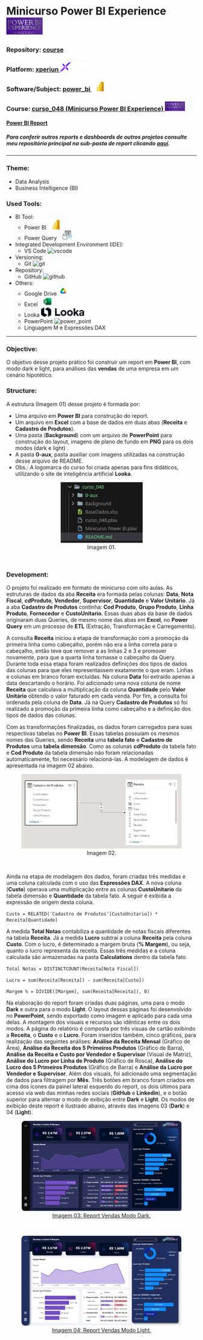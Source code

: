 # Minicurso Power BI Experience   <img src="./0-aux/logo_course.png" alt="curso_048" width="auto" height="45">

### Repository: [course](../../../)   
### Platform: <a href="../../">xperiun   <img src="https://github.com/PedroHeeger/main/blob/main/0-aux/logos/plataforma/xperiun.png" alt="xperiun" width="auto" height="25"></a>   
### Software/Subject: <a href="../">power_bi   <img src="https://github.com/PedroHeeger/main/blob/main/0-aux/logos/software/microsoft_powerbi.png" alt="power_bi" width="auto" height="25"></a>
### Course: <a href="./">curso_048 (Minicurso Power BI Experience)   <img src="./0-aux/logo_course.png" alt="curso_048" width="auto" height="25"></a>

#### <a href="https://app.powerbi.com/view?r=eyJrIjoiMTRkM2IyZmMtYmE4Ni00MGZmLWFkNmQtZDMwYzNmNzk3OGRjIiwidCI6ImI1NTJmZWJlLWFkMjgtNGI4Ny1iZjI5LTFlODhiYmZkY2I4ZiJ9">Power BI Report</a>
##### Para conferir outros reports e dashboards de outros projetos consulte meu repositório principal na sub-pasta de report clicando [aqui](https://github.com/PedroHeeger/main/tree/main/report).

---

### Theme:
- Data Analysis
- Business Intelligence (BI)

### Used Tools:
- BI Tool: 
  - Power BI   <img src="https://github.com/PedroHeeger/main/blob/main/0-aux/logos/software/microsoft_powerbi.png" alt="power_bi" width="auto" height="25">
  - Power Query <img src="https://github.com/PedroHeeger/main/blob/main/0-aux/logos/software/microsoft_power_query.png" alt="power_query" width="auto" height="25">
- Integrated Development Environment (IDE):
  - VS Code   <img src="https://cdn.jsdelivr.net/gh/devicons/devicon/icons/vscode/vscode-original.svg" alt="vscode" width="auto" height="25">
- Versioning: 
  - Git   <img src="https://cdn.jsdelivr.net/gh/devicons/devicon/icons/git/git-original.svg" alt="git" width="auto" height="25">
- Repository:
  - GitHub   <img src="https://cdn.jsdelivr.net/gh/devicons/devicon/icons/github/github-original.svg" alt="github" width="auto" height="25">
- Others:
  - Google Drive <img src="https://github.com/PedroHeeger/main/blob/main/0-aux/logos/software/google_drive.png" alt="google_drive" width="auto" height="25">
  - Excel <img src="https://github.com/PedroHeeger/main/blob/main/0-aux/logos/software/microsoft_excel.png" alt="microsoft_excel" width="auto" height="25">
  - Looka <img src="https://github.com/PedroHeeger/main/blob/main/0-aux/logos/sites/ai_looka.svg" alt="looka" width="auto" height="25">
  - PowerPoint <img src="https://github.com/PedroHeeger/main/blob/main/0-aux/logos/software/microsoft_powerpoint" alt="power_point" width="auto" height="25">
  - Linguagem M e Expressões DAX

---

### Objective:
O objetivo desse projeto prático foi construir um report em **Power BI**, com modo dark e light, para análises das **vendas** de uma empresa em um cenário hipotético.

### Structure:
A estrutura (Imagem 01) desse projeto é formada por:
- Uma arquivo em **Power BI** para construção do report.
- Um arquivo em **Excel** com a base de dados em duas abas (**Receita** e **Cadastro de Produtos**).
- Uma pasta (**Background**) com um arquivo de **PowerPoint** para construção do layout,  imagens de plano de fundo em **PNG** para os dois modos (dark e light) .
- A pasta **0-aux**, pasta auxiliar com imagens utilizadas na construção desse arquivo de README. 
- Obs.: A logomarca do curso foi criada apenas para fins didáticos, utilizando o site de inteligência artificial **Looka**.

<div align="Center"><figure>
    <img src="./0-aux/img01.PNG" alt="img01"><br>
    <figcaption>Imagem 01.</figcaption>
</figure></div><br>

### Development:
O projeto foi realizado em formato de minicurso com oito aulas. As estruturas de dados da aba **Receita** era formada pelas colunas: **Data**, **Nota Fiscal**, **cdProduto**, **Vendedor**, **Supervisor**, **Quantidade** e **Valor Unitário**. Já a aba **Cadastro de Produtos** continha: **Cod Produto**, **Grupo Produto**, **Linha Produto**, **Fornecedor** e **CustoUnitario**. Essas duas abas da base de dados originaram duas Queries, de mesmo nome das abas em **Excel**, no **Power Query** em um processo de **ETL** (Extração, Transformação e Carregamento).

A consulta **Receita** iniciou a etapa de transformação com a promoção da primeira linha como cabeçalho, porém não era a linha correta para o cabeçalho, então teve que remover a as linhas 2 e 3 e promover novamente, para que a quarta linha tornasse o cabeçalho da Query. Durante toda essa etapa foram realizados definições dos tipos de dados das colunas para que eles representassem exatamente o que eram. Linhas e colunas em branco foram excluídas. Na coluna **Data** foi extraído apenas a data descartando o horário. Foi adicionado uma nova coluna de nome **Receita** que calculava a multiplicação da coluna **Quantidade** pelo **Valor Unitário** obtendo o valor faturado em cada venda. Por fim, a consulta foi ordenada pela coluna de **Data**. Já na Query **Cadastro de Produtos** só foi realizado a promoção da primeira linha como cabeçalho e a definição dos tipos de dados das colunas.

Com as transformações finalizadas, os dados foram carregados para suas respectivas tabelas no **Power BI**. Essas tabelas possuíam os mesmos nomes das Queries, sendo **Receita** uma **tabela fato** e **Cadastro de Produtos** uma **tabela dimensão**. Como as colunas **cdProduto** da tabela fato e **Cod Produto** da tabela dimensão não foram relacionadas automaticamente, foi necessário relacioná-las. A modelagem de dados é apresentada na imagem 02 abaixo.

<div align="Center"><figure>
    <img src="./0-aux/img02.PNG" alt="img02"><br>
    <figcaption>Imagem 02.</figcaption>
</figure></div><br>

Ainda na etapa de modelagem dos dados, foram criadas três medidas e uma coluna calculada com o uso das **Expressões DAX**. A nova coluna (**Custo**) operava uma multiplicação entre as colunas **CustoUnitario** da tabela dimensão e **Quantidade** da tabela fato. A seguir é exibida a expressão de origem desta coluna.

```
Custo = RELATED('Cadastro de Produtos'[CustoUnitario]) * Receita[Quantidade]
```

A medida **Total Notas** contabiliza a quantidade de notas fiscais diferentes na tabela **Receita**. Já a medida **Lucro** subtraí a coluna **Receita** pela coluna **Custo**. Com o lucro, é determinado a margem bruta (**% Margem**), ou seja, quanto o lucro representa da receita. Essas três medidas e a coluna calculada são armazenadas na pasta **Calculations** dentro da tabela fato.

```
Total Notas = DISTINCTCOUNT(Receita[Nota Fiscal])
```

```
Lucro = sum(Receita[Receita]) - sum(Receita[Custo])
```

```
Margem % = DIVIDE([Margem], sum(Receita[Receita]), 0)
```

Na elaboração do report foram criadas duas páginas, uma para o modo **Dark** e outra para o modo **Light**. O layout dessas páginas foi desenvolvido no **PowerPoint**, sendo exportado como imagem e aplicado para cada uma delas. A montagem dos visuais e recursos são idênticas entre os dois modos. A página do relatório é composta por três visuas de cartão exibindo a **Receita**, o **Custo** e o **Lucro**. Foram inseridos também, cinco gráficos, para realização das seguintes análises: **Análise da Receita Mensal** (Gráfico de Área), **Análise da Receita dos 5 Primeiros Produtos** (Gráfico de Barra), **Análise da Receita e Custo por Vendedor e Supervisor** (Visual de Matriz), **Análise do Lucro por Linha de Produto** (Gráfico de Rosca), **Análise do Lucro dos 5 Primeiros Produtos** (Gráfico de Barra) e **Análise da Lucro por Vendedor e Supervisor**. Além dos visuais, foi adicionado uma segmentação de dados para filtragem por **Mês**. Três botões em branco foram criados em cima dos ícones da painel lateral esquerdo do report, os dois últimos para acesso via web das minhas redes sociais (**GitHub** e **Linkedin**), e o botão superior para alternar o modo de exibição entre **Dark** e **Light**. Os modos de exibição deste report é ilustrado abaixo, através das imagens 03 (**Dark**) e 04 (**Light**).

<div align="Center"><figure>
    <a href="https://app.powerbi.com/view?r=eyJrIjoiMTRkM2IyZmMtYmE4Ni00MGZmLWFkNmQtZDMwYzNmNzk3OGRjIiwidCI6ImI1NTJmZWJlLWFkMjgtNGI4Ny1iZjI5LTFlODhiYmZkY2I4ZiJ9"><img src="./0-aux/rep_curso_048.1_vendas.PNG" alt="img03"><br>
    <figcaption>Imagem 03: Report Vendas Modo Dark.</figcaption></a>
</figure></div><br>

<div align="Center"><figure>
    <a href="https://app.powerbi.com/view?r=eyJrIjoiMTRkM2IyZmMtYmE4Ni00MGZmLWFkNmQtZDMwYzNmNzk3OGRjIiwidCI6ImI1NTJmZWJlLWFkMjgtNGI4Ny1iZjI5LTFlODhiYmZkY2I4ZiJ9"><img src="./0-aux/rep_curso_048.2_vendas.PNG" alt="img04"><br>
    <figcaption>Imagem 04: Report Vendas Modo Light.</figcaption></a>
</figure></div><br>